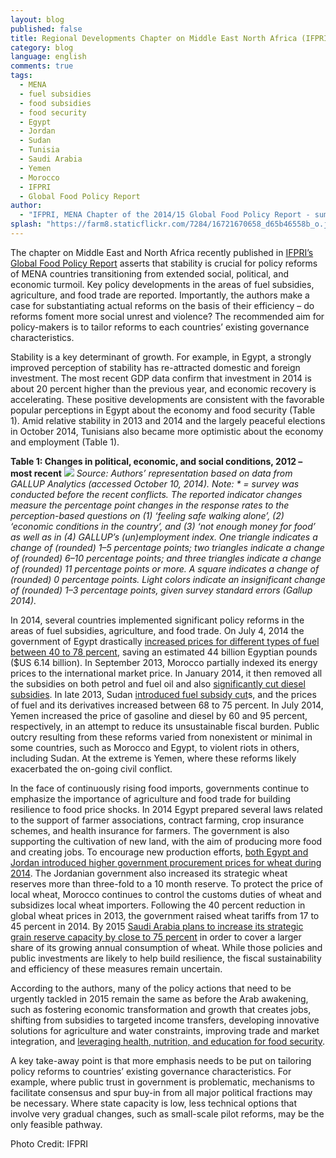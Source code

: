 ```yaml
---
layout: blog
published: false
title: Regional Developments Chapter on Middle East North Africa (IFPRI Global Food Policy Report)
category: blog
language: english
comments: true
tags: 
  - MENA
  - fuel subsidies
  - food subsidies
  - food security
  - Egypt
  - Jordan
  - Sudan
  - Tunisia
  - Saudi Arabia
  - Yemen
  - Morocco
  - IFPRI
  - Global Food Policy Report
author: 
  - "IFPRI, MENA Chapter of the 2014/15 Global Food Policy Report - summarized by Jacopo Bordignon"
splash: "https://farm8.staticflickr.com/7284/16721670658_d65b46558b_o.jpg"
---
```


The chapter on Middle East and North Africa recently published in [IFPRI’s Global Food Policy Report](http://www.ifpri.org/sites/default/files/gfpr/2015/feature_3088.html) asserts that stability is crucial for policy reforms of MENA countries transitioning from extended social, political, and economic turmoil. Key policy developments in the areas of fuel subsidies, agriculture, and food trade are reported. Importantly, the authors make a case for substantiating actual reforms on the basis of their efficiency – do reforms foment more social unrest and violence? The recommended aim for policy-makers is to tailor reforms to each countries’ existing governance characteristics. 


Stability is a key determinant of growth. For example, in Egypt, a strongly improved perception of stability has re-attracted domestic and foreign investment. The most recent GDP data confirm that investment in 2014 is about 20 percent higher than the previous year, and economic recovery is accelerating. These positive developments are consistent with the favorable popular perceptions in Egypt about the economy and food security (Table 1). Amid relative stability in 2013 and 2014 and the largely peaceful elections in October 2014, Tunisians also became more optimistic about the economy and employment (Table 1).


**Table 1: Changes in political, economic, and social conditions, 2012 – most recent**
![](https://farm8.staticflickr.com/7586/16721731098_5bd078c71f.jpg)
_Source: Authors’ representation based on data from GALLUP Analytics (accessed October 10, 2014).
Note: * = survey was conducted before the recent conflicts. The reported indicator changes measure the percentage point changes in the response rates to the perception-based questions on (1) ‘feeling safe walking alone’, (2) ‘economic conditions in the country’, and (3) ‘not enough money for food’ as well as in (4) GALLUP’s (un)employment index. One triangle indicates a change of (rounded) 1–5 percentage points; two triangles indicate a change of (rounded) 6–10 percentage points; and three triangles indicate a change of (rounded) 11 percentage points or more. A square indicates a change of (rounded) 0 percentage points. Light colors indicate an insignificant change of (rounded) 1–3 percentage points, given survey standard errors (Gallup 2014)._



In 2014, several countries implemented significant policy reforms in the areas of fuel subsidies, agriculture, and food trade. On July 4, 2014 the government of Egypt drastically [increased prices for different types of fuel between 40 to 78 percent](http://www.reuters.com/article/2014/07/04/us-egypt-energy-idUSKBN0F91YG20140704), saving an estimated 44 billion Egyptian pounds ($US 6.14 billion). In September 2013, Morocco partially indexed its energy prices to the international market price. In January 2014, it then removed all the subsidies on both petrol and fuel oil and also [significantly cut diesel subsidies](http://www.reuters.com/article/2014/01/17/morocco-economy-subsidies-idUSL5N0KR2EV20140117.). In late 2013, Sudan [introduced fuel subsidy cut](http://www.iisd.org/gsi/sites/default/files/ffs_sudan_lessons_learned_jan_2014.pdf.)s, and the prices of fuel and its derivatives increased between 68 to 75 percent. In July 2014, Yemen increased the price of gasoline and diesel by 60 and 95 percent, respectively, in an attempt to reduce its unsustainable fiscal burden. Public outcry resulting from these reforms varied from nonexistent or minimal in some countries, such as Morocco and Egypt, to violent riots in others, including Sudan. At the extreme is Yemen, where these reforms likely exacerbated the on-going civil conflict. 


In the face of continuously rising food imports, governments continue to emphasize the importance of agriculture and food trade for building resilience to food price shocks. In 2014 Egypt prepared several laws related to the support of farmer associations, contract farming, crop insurance schemes, and health insurance for farmers. The government is also supporting the cultivation of new land, with the aim of producing more food and creating jobs. To encourage new production efforts, [both Egypt and Jordan introduced higher government procurement prices for wheat during 2014](http://www.fao.org/giews/earthobservation/country/index.jsp?lang=en&code=EGY). The Jordanian government also increased its strategic wheat reserves more than three-fold to a 10 month reserve. To protect the price of local wheat, Morocco continues to control the customs duties of wheat and subsidizes local wheat importers. Following the 40 percent reduction in global wheat prices in 2013, the government raised wheat tariffs from 17 to 45 percent in 2014. By 2015 [Saudi Arabia plans to increase its strategic grain reserve capacity by close to 75 percent](http://www.fao.org/giews/earthobservation/country/index.jsp?lang=en&code=SAU) in order to cover a larger share of its growing annual consumption of wheat. While those policies and public investments are likely to help build resilience, the fiscal sustainability and efficiency of these measures remain uncertain. 


According to the authors, many of the policy actions that need to be urgently tackled in 2015 remain the same as before the Arab awakening, such as fostering economic transformation and growth that creates jobs, shifting from subsidies to targeted income transfers, developing innovative solutions for agriculture and water constraints, improving trade and market integration, and [leveraging health, nutrition, and education for food security](http://www.arabspatial.org). 


A key take-away point is that more emphasis needs to be put on tailoring policy reforms to countries’ existing governance characteristics. For example, where public trust in government is problematic, mechanisms to facilitate consensus and spur buy-in from all major political fractions may be necessary. Where state capacity is low, less technical options that involve very gradual changes, such as small-scale pilot reforms, may be the only feasible pathway. 

Photo Credit: IFPRI